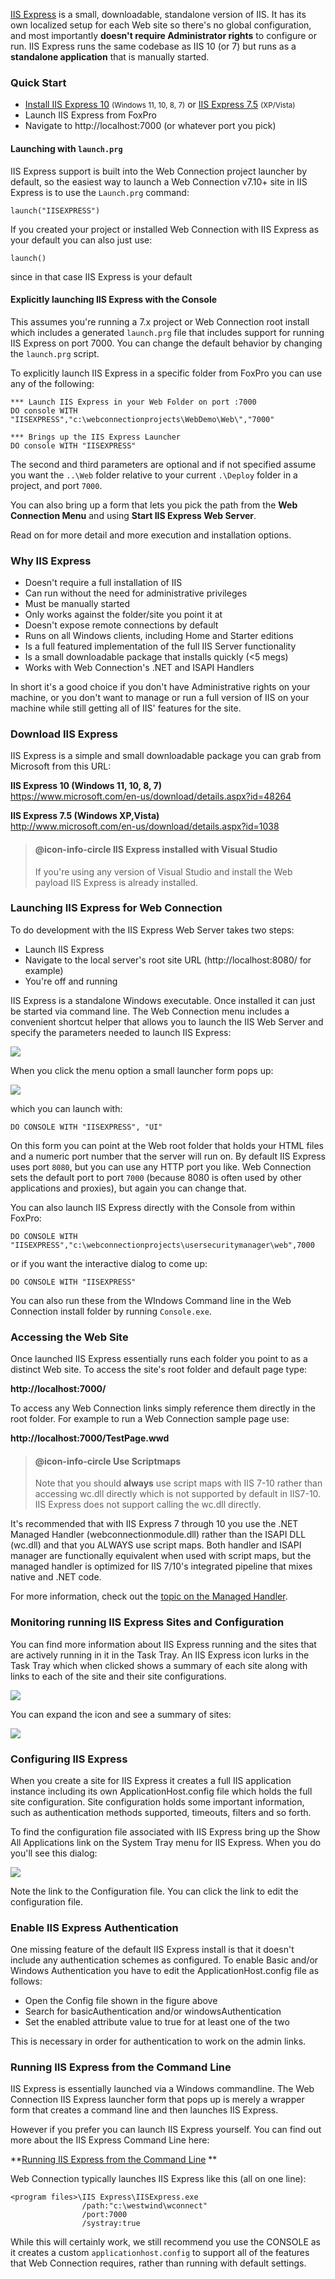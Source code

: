 ﻿[IIS Express](https://www.microsoft.com/en-us/download/details.aspx?id=48264) is a small, downloadable, standalone version of IIS. It has its own localized setup for each Web site so there's no global configuration, and most importantly **doesn't require Administrator rights** to configure or run. IIS Express runs the same codebase as IIS 10 (or 7) but runs as a **standalone application** that is manually started.

### Quick Start

* <a href="https://www.microsoft.com/en-us/download/details.aspx?id=48264" target="top">Install IIS Express 10</a> <small>(Windows 11, 10, 8, 7)</small> or <a href="https://www.microsoft.com/en-us/download/details.aspx?id=1038" target="top">IIS Express 7.5</a> <small>(XP/Vista)</small>
* Launch IIS Express from FoxPro
* Navigate to http://localhost:7000 (or whatever port you pick)

#### Launching with `launch.prg`
IIS Express support is built into the Web Connection project launcher by default, so the easiest way to launch a Web Connection v7.10+  site in IIS Express is to use the `Launch.prg`  command:

```foxpro
launch("IISEXPRESS")
```

If you created your project or installed Web Connection with IIS Express as your default you can also just use:

```foxpro
launch()
```

since in that case IIS Express is your default

#### Explicitly launching IIS Express with the Console
This assumes you're running a 7.x project or Web Connection root install which includes a generated `launch.prg` file that includes support for running IIS Express on port 7000. You can change the default behavior by changing the `launch.prg` script.


To explicitly launch IIS Express in a specific folder from FoxPro you can use any of the following:

 ```foxpro
*** Launch IIS Express in your Web Folder on port :7000
DO console WITH "IISEXPRESS","c:\webconnectionprojects\WebDemo\Web\","7000"

*** Brings up the IIS Express Launcher
DO console WITH "IISEXPRESS"
```

The second and third parameters are optional and if not specified assume you want the `..\Web` folder relative to your current `.\Deploy` folder in a project, and port `7000`.

You can also bring up a form that lets you pick the path from the **Web Connection Menu** and using **Start IIS Express Web Server**.

Read on for more detail and more execution and installation options.

### Why IIS Express
* Doesn't require a full installation of IIS
* Can run without the need for administrative privileges
* Must be manually started
* Only works against the folder/site you point it at
* Doesn't expose remote connections by default
* Runs on all Windows clients, including Home and Starter editions
* Is a full featured implementation of the full IIS Server functionality
* Is a small downloadable package that installs quickly (<5 megs)
* Works with Web Connection's .NET and  ISAPI Handlers

In short it's a good choice if you don't have Administrative rights on your machine, or you don't want to manage or run a full version of IIS on your machine while still getting all of IIS' features for the site.

### Download IIS Express
IIS Express is a simple and small downloadable package you can grab from Microsoft from this URL:

**IIS Express 10 (Windows 11, 10, 8, 7)**  
<a href="https://www.microsoft.com/en-us/download/details.aspx?id=48264" target="top">https://www.microsoft.com/en-us/download/details.aspx?id=48264</a>

**IIS Express 7.5 (Windows XP,Vista)**  
<a href="http://www.microsoft.com/en-us/download/details.aspx?id=1038" target="top">http://www.microsoft.com/en-us/download/details.aspx?id=1038</a>

> #### @icon-info-circle IIS Express installed with Visual Studio
> If you're using any version of Visual Studio and install the Web payload IIS Express is already installed.

### Launching IIS Express for Web Connection
To do development with the IIS Express Web Server takes two steps:

* Launch IIS Express
* Navigate to the local server's root site URL (http://localhost:8080/ for example)
* You're off and running

IIS Express is a standalone Windows executable. Once installed it can just be started via command line. The Web Connection menu includes a convenient shortcut helper that allows you to launch the IIS Web Server and specify the parameters needed to launch IIS Express:

![](///images/launchiisexpress.png)


When you click the menu option a small launcher form pops up:

![](///images/launchiisexpressform.png)

which you can launch with:

```foxpro
DO CONSOLE WITH "IISEXPRESS", "UI"
```

On this form you can point at the Web root folder that holds your HTML files and a numeric port number that the server will run on. By default IIS Express uses port `8080`, but you can use any HTTP port you like. Web Connection sets the default port to port `7000` (because 8080 is often used by other applications and proxies), but again you can change that.

You can also launch IIS Express directly with the Console from within FoxPro:

```foxpro
DO CONSOLE WITH "IISEXPRESS","c:\webconnectionprojects\usersecuritymanager\web",7000
```

or if you want the interactive dialog to come up:

```foxpro
DO CONSOLE WITH "IISEXPRESS"
```

You can also run these from the WIndows Command line in the Web Connection install folder by running `Console.exe`.

### Accessing the Web Site
Once launched IIS Express essentially runs each folder you point to as a distinct Web site.  To access the site's root folder and default page type:

**http://localhost:7000/**

To access any Web Connection links simply reference them directly in the root folder. For example to run a Web Connection sample page use:

**http://localhost:7000/TestPage.wwd**

> #### @icon-info-circle Use Scriptmaps
> Note that you should **always** use script maps with IIS 7-10 rather than accessing wc.dll directly which is not supported by default in IIS7-10. IIS Express does not support calling the wc.dll directly.

It's recommended that with IIS Express 7 through 10 you use the .NET Managed Handler (webconnectionmodule.dll) rather than the ISAPI DLL (wc.dll) and that you ALWAYS use script maps. Both handler and ISAPI manager are functionally equivalent when used with script maps, but the managed handler is optimized for IIS 7/10's integrated pipeline that mixes native and .NET code. 

For more information, check out the [topic on the Managed Handler](vfps://Topic/_22Q0YKDNS).

### Monitoring running IIS Express Sites and Configuration
You can find more information about IIS Express running and the sites that are actively running in it in the Task Tray. An IIS Express icon lurks in the Task Tray which when clicked shows a summary of each site along with links to each of the site and their site configurations.

<img src="IMAGES/TaskTrayIcon.png">

You can expand the icon and see a summary of sites:

<img src="IMAGES/IISExpressBrowseSites.png">

### Configuring IIS Express
When you create a site for IIS Express it creates a full IIS application instance including its own ApplicationHost.config file which holds the full site configuration. Site configuration holds some important information, such as authentication methods supported, timeouts, filters and so forth.

To find the configuration file associated with IIS Express bring up the Show All Applications link on the System Tray menu for IIS Express. When you do you'll see this dialog:

<img src="IMAGES/IISSiteConfig.png">

Note the link to the Configuration file. You can click the link to edit the configuration file.

### Enable IIS Express Authentication
One missing feature of the default IIS Express install is that it doesn't include any authentication schemes as configured. To enable Basic and/or  Windows Authentication you have to edit the ApplicationHost.config file as follows:

* Open the Config file shown in the figure above
* Search for basicAuthentication and/or windowsAuthentication
* Set the enabled attribute value to true for at least one of the two

This is necessary in order for authentication to work on the admin links.

### Running IIS Express from the Command Line
IIS Express is essentially launched via a Windows commandline. The Web Connection IIS Express launcher form that pops up is merely a wrapper form that creates a command line and then launches IIS Express. 

However if you prefer you can launch IIS Express yourself. You can find out more about the IIS Express Command Line here:

**<a href="http://www.iis.net/learn/extensions/using-iis-express/running-iis-express-from-the-command-line" target="top">Running IIS Express from the Command Line</a>
**

Web Connection typically launches IIS Express like this (all on one line):

```text
<program files>\IIS Express\IISExpress.exe  
                /path:"c:\westwind\wconnect"  
                /port:7000
                /systray:true
```

While this will certainly work, we still recommend you use the CONSOLE as it creates a custom `applicationhost.config` to support all of the features that Web Connection requires, rather than running with default settings.